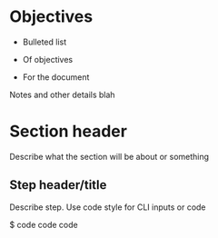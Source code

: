 Objectives
==========

-   Bulleted list

-   Of objectives

-   For the document

Notes and other details blah

Section header
==============

Describe what the section will be about or something

Step header/title
-----------------

Describe step. Use code style for CLI inputs or code

\$ code code code
